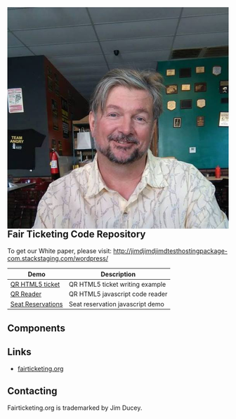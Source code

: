 <img align="right" src="https://github.com/jlducey/java-projects/blob/master/pigout.jpg"/>

## Fair Ticketing Code Repository
To get our White paper, please visit: http://jimdjimdjimdtesthostingpackage-com.stackstaging.com/wordpress/

| Demo                                                            | Description
| --------------------------------------------------------------- | -----------
| [QR HTML5 ticket](https://github.com/ftylitak/qzxing)           | QR HTML5 ticket writing example
| [QR Reader](https://webqr.com/index.html)                       | QR HTML5 javascript code reader
| [Seat Reservations](https://github.com/ftylitak/qzxing)         | Seat reservation javascript demo


## Components


## Links

* [fairticketing.org](http://jimdjimdjimdtesthostingpackage-com.stackstaging.com/wordpress/)


## Contacting


Fairticketing.org is trademarked by Jim Ducey.

